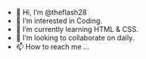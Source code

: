 - 👋 Hi, I’m @theflash28
- 👀 I’m interested in Coding.
- 🌱 I’m currently learning HTML & CSS.
- 💞️ I’m looking to collaborate on daily.
- 📫 How to reach me ...

<!---
theflash28/theflash28 is a ✨ special ✨ repository because its `README.md` (this file) appears on your GitHub profile.
You can click the Preview link to take a look at your changes.
--->
